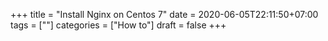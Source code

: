 +++
title = "Install Nginx on Centos 7"
date = 2020-06-05T22:11:50+07:00
tags = [""]
categories = ["How to"]
draft = false
+++